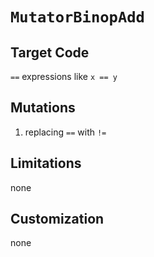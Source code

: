 # `MutatorBinopAdd`

## Target Code

`==` expressions like `x == y`

## Mutations

1. replacing `==` with `!=`

## Limitations

none

## Customization

none
